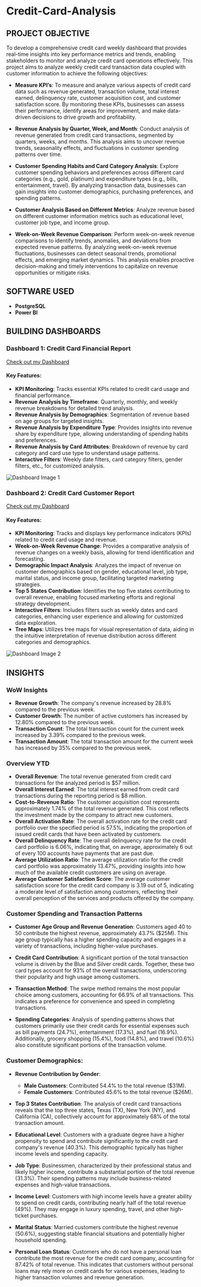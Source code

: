 # Credit-Card-Analysis

## PROJECT OBJECTIVE

To develop a comprehensive credit card weekly dashboard that provides real-time insights into key performance metrics and trends, enabling stakeholders to monitor and analyze credit card operations effectively. This project aims to analyze weekly credit card transaction data coupled with customer information to achieve the following objectives:

- **Measure KPI’s**: To measure and analyze various aspects of credit card data such as revenue generated, transaction volume, total interest earned, delinquency rate, customer acquisition cost, and customer satisfaction score. By monitoring these KPIs, businesses can assess their performance, identify areas for improvement, and make data-driven decisions to drive growth and profitability.
  
- **Revenue Analysis by Quarter, Week, and Month**: Conduct analysis of revenue generated from credit card transactions, segmented by quarters, weeks, and months. This analysis aims to uncover revenue trends, seasonality effects, and fluctuations in customer spending patterns over time.

- **Customer Spending Habits and Card Category Analysis**: Explore customer spending behaviors and preferences across different card categories (e.g., gold, platinum) and expenditure types (e.g., bills, entertainment, travel). By analyzing transaction data, businesses can gain insights into customer demographics, purchasing preferences, and spending patterns.

- **Customer Analysis Based on Different Metrics**: Analyze revenue based on different customer information metrics such as educational level, customer job type, and income group.

- **Week-on-Week Revenue Comparison**: Perform week-on-week revenue comparisons to identify trends, anomalies, and deviations from expected revenue patterns. By analyzing week-on-week revenue fluctuations, businesses can detect seasonal trends, promotional effects, and emerging market dynamics. This analysis enables proactive decision-making and timely interventions to capitalize on revenue opportunities or mitigate risks.

## SOFTWARE USED
- **PostgreSQL**
- **Power BI**

## BUILDING DASHBOARDS

### Dashboard 1: Credit Card Financial Report
[Check out my Dashboard](#)

#### Key Features:
- **KPI Monitoring**: Tracks essential KPIs related to credit card usage and financial performance.
- **Revenue Analysis by Timeframe**: Quarterly, monthly, and weekly revenue breakdowns for detailed trend analysis.
- **Revenue Analysis by Demographics**: Segmentation of revenue based on age groups for targeted insights.
- **Revenue Analysis by Expenditure Type**: Provides insights into revenue share by expenditure type, allowing understanding of spending habits and preferences.
- **Revenue Analysis by Card Attributes**: Breakdown of revenue by card category and card use type to understand usage patterns.
- **Interactive Filters**: Weekly date filters, card category filters, gender filters, etc., for customized analysis.

![Dashboard Image 1](#)

### Dashboard 2: Credit Card Customer Report
[Check out my Dashboard](#)

#### Key Features:
- **KPI Monitoring**: Tracks and displays key performance indicators (KPIs) related to credit card usage and revenue.
- **Week-on-Week Revenue Change**: Provides a comparative analysis of revenue changes on a weekly basis, allowing for trend identification and forecasting.
- **Demographic Impact Analysis**: Analyzes the impact of revenue on customer demographics based on gender, educational level, job type, marital status, and income group, facilitating targeted marketing strategies.
- **Top 5 States Contribution**: Identifies the top five states contributing to overall revenue, enabling focused marketing efforts and regional strategy development.
- **Interactive Filters**: Includes filters such as weekly dates and card categories, enhancing user experience and allowing for customized data exploration.
- **Tree Maps**: Utilizes tree maps for visual representation of data, aiding in the intuitive interpretation of revenue distribution across different categories and demographics.

![Dashboard Image 2](#)

## INSIGHTS

### WoW Insights
- **Revenue Growth**: The company's revenue increased by 28.8% compared to the previous week.
- **Customer Growth**: The number of active customers has increased by 12.80% compared to the previous week.
- **Transaction Count**: The total transaction count for the current week increased by 3.39% compared to the previous week.
- **Transaction Amount**: The total transaction amount for the current week has increased by 35% compared to the previous week.

### Overview YTD
- **Overall Revenue**: The total revenue generated from credit card transactions for the analyzed period is $57 million.
- **Overall Interest Earned**: The total interest earned from credit card transactions during the reporting period is $8 million.
- **Cost-to-Revenue Ratio**: The customer acquisition cost represents approximately 1.74% of the total revenue generated. This cost reflects the investment made by the company to attract new customers.
- **Overall Activation Rate**: The overall activation rate for the credit card portfolio over the specified period is 57.5%, indicating the proportion of issued credit cards that have been activated by customers.
- **Overall Delinquency Rate**: The overall delinquency rate for the credit card portfolio is 6.06%, indicating that, on average, approximately 6 out of every 100 accounts have payments that are past due.
- **Average Utilization Ratio**: The average utilization ratio for the credit card portfolio was approximately 13.47%, providing insights into how much of the available credit customers are using on average.
- **Average Customer Satisfaction Score**: The average customer satisfaction score for the credit card company is 3.19 out of 5, indicating a moderate level of satisfaction among customers, reflecting their overall perception of the services and products offered by the company.

### Customer Spending and Transaction Patterns
- **Customer Age Group and Revenue Generation**: Customers aged 40 to 50 contribute the highest revenue, approximately 43.7% ($25M). This age group typically has a higher spending capacity and engages in a variety of transactions, including higher-value purchases.
  
- **Credit Card Contribution**: A significant portion of the total transaction volume is driven by the Blue and Silver credit cards. Together, these two card types account for 93% of the overall transactions, underscoring their popularity and high usage among customers.
  
- **Transaction Method**: The swipe method remains the most popular choice among customers, accounting for 66.9% of all transactions. This indicates a preference for convenience and speed in completing transactions.
  
- **Spending Categories**: Analysis of spending patterns shows that customers primarily use their credit cards for essential expenses such as bill payments (24.7%), entertainment (17.3%), and fuel (16.9%). Additionally, grocery shopping (15.4%), food (14.8%), and travel (10.6%) also constitute significant portions of the transaction volume.

### Customer Demographics:
- **Revenue Contribution by Gender**:
  - **Male Customers**: Contributed 54.4% to the total revenue ($31M).
  - **Female Customers**: Contributed 45.6% to the total revenue ($26M).

- **Top 3 States Contribution**: The analysis of credit card transactions reveals that the top three states, Texas (TX), New York (NY), and California (CA), collectively account for approximately 68% of the total transaction amount.

- **Educational Level**: Customers with a graduate degree have a higher propensity to spend and contribute significantly to the credit card company's revenue (40.3%). This demographic typically has higher income levels and spending capacity.

- **Job Type**: Businessmen, characterized by their professional status and likely higher income, contribute a substantial portion of the total revenue (31.3%). Their spending patterns may include business-related expenses and high-value transactions.

- **Income Level**: Customers with high income levels have a greater ability to spend on credit cards, contributing nearly half of the total revenue (49%). They may engage in luxury spending, travel, and other high-ticket purchases.

- **Marital Status**: Married customers contribute the highest revenue (50.6%), suggesting stable financial situations and potentially higher household spending.

- **Personal Loan Status**: Customers who do not have a personal loan contribute the most revenue for the credit card company, accounting for 87.42% of total revenue. This indicates that customers without personal loans may rely more on credit cards for various expenses, leading to higher transaction volumes and revenue generation.

